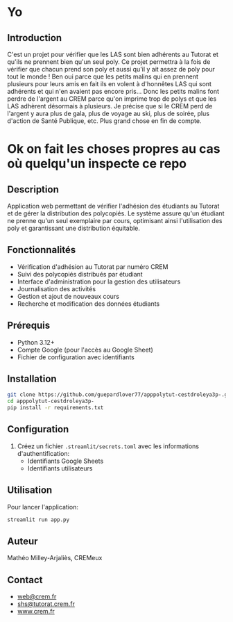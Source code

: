 # Yo
## Introduction
C'est un projet pour vérifier que les LAS sont bien adhérents au Tutorat et qu'ils ne prennent bien qu'un seul poly.
Ce projet permettra à la fois de vérifier que chacun prend son poly et aussi qu'il y ait assez de poly pour tout le monde ! Ben oui parce que les petits malins qui en prennent plusieurs pour leurs amis en fait ils en volent à d'honnêtes LAS qui sont adhérents et qui n'en avaient pas encore pris...
Donc les petits malins font perdre de l'argent au CREM parce qu'on imprime trop de polys et que les LAS adhèrent désormais à plusieurs.
Je précise que si le CREM perd de l'argent y aura plus de gala, plus de voyage au ski, plus de soirée, plus d'action de Santé Publique, etc. Plus grand chose en fin de compte.

# Ok on fait les choses propres au cas où quelqu'un inspecte ce repo
## Description
Application web permettant de vérifier l'adhésion des étudiants au Tutorat et de gérer la distribution des polycopiés. Le système assure qu'un étudiant ne prenne qu'un seul exemplaire par cours, optimisant ainsi l'utilisation des poly et garantissant une distribution équitable.

## Fonctionnalités
- Vérification d'adhésion au Tutorat par numéro CREM
- Suivi des polycopiés distribués par étudiant
- Interface d'administration pour la gestion des utilisateurs
- Journalisation des activités
- Gestion et ajout de nouveaux cours
- Recherche et modification des données étudiants

## Prérequis
- Python 3.12+
- Compte Google (pour l'accès au Google Sheet)
- Fichier de configuration avec identifiants

## Installation

```bash
git clone https://github.com/guepardlover77/apppolytut-cestdroleya3p-.git
cd apppolytut-cestdroleya3p-
pip install -r requirements.txt
```

## Configuration
1. Créez un fichier `.streamlit/secrets.toml` avec les informations d'authentification:
   - Identifiants Google Sheets
   - Identifiants utilisateurs

## Utilisation
Pour lancer l'application:
```bash
streamlit run app.py
```

## Auteur
Mathéo Milley-Arjaliès, CREMeux

## Contact
- [web@crem.fr](MAILTO:web@crem.fr)
- [shs@tutorat.crem.fr](MAILTO:shs@tutorat.crem.fr)
- www.crem.fr
